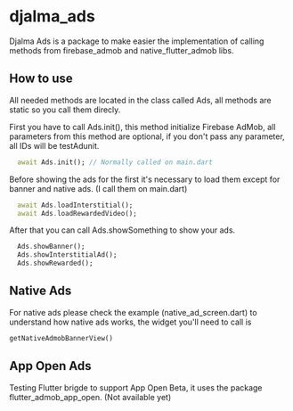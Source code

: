 # djalma_ads

Djalma Ads is a package to make easier the implementation of calling methods from firebase_admob and native_flutter_admob
 libs.

## How to use

All needed methods are located in the class called Ads, all methods are static so you call them direcly.

First you have to call Ads.init(), this method initialize Firebase AdMob, all parameters from this method are optional, if you don't pass any parameter, all IDs will be testAdunit.

```dart
  await Ads.init(); // Normally called on main.dart
```

Before showing the ads for the first it's necessary to load them except for banner and native ads. (I call them on main.dart)

```dart
  await Ads.loadInterstitial();
  await Ads.loadRewardedVideo();
```

After that you can call Ads.showSomething to show your ads.

```dart
  Ads.showBanner();
  Ads.showInterstitialAd();
  Ads.showRewarded();
```

## Native Ads

For native ads please check the example (native_ad_screen.dart) to understand how native ads works, the widget you'll need to call is

```dart
getNativeAdmobBannerView()
```

## App Open Ads

Testing Flutter brigde to support App Open Beta, it uses the package flutter_admob_app_open. (Not available yet)


